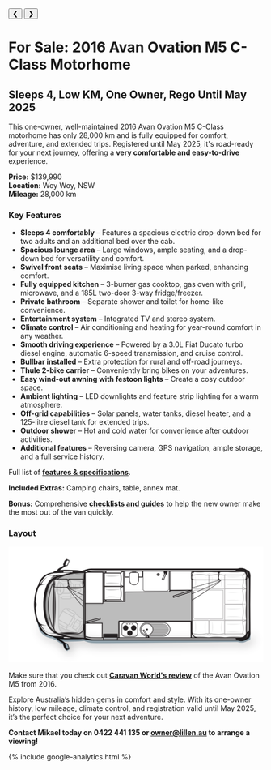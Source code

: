 
<link href="styles/custom.css" rel="stylesheet" />

<div class="carousel">
  <div class="carousel-container">
    <!-- Images will be dynamically loaded here -->
  </div>
  <button class="prev" onclick="previousImage()">&#10094;</button>
  <button class="next" onclick="nextImage()">&#10095;</button>
</div>

<div class="photo-caption" id="photo-caption"></div>

<div class="thumbnails">
  <div class="thumbnail-scroll">
    <!-- Thumbnails will be dynamically loaded here -->
  </div>
</div>

# For Sale: 2016 Avan Ovation M5 C-Class Motorhome
## Sleeps 4, Low KM, One Owner, Rego Until May 2025

This one-owner, well-maintained 2016 Avan Ovation M5 C-Class motorhome has only 28,000 km and is fully equipped for comfort, adventure, and extended trips. Registered until May 2025, it's road-ready for your next journey, offering a **very comfortable and easy-to-drive** experience.

**Price:** $139,990  
**Location:** Woy Woy, NSW  
**Mileage:** 28,000 km  

### Key Features

- **Sleeps 4 comfortably** – Features a spacious electric drop-down bed for two adults and an additional bed over the cab.
- **Spacious lounge area** – Large windows, ample seating, and a drop-down bed for versatility and comfort.
- **Swivel front seats** – Maximise living space when parked, enhancing comfort.
- **Fully equipped kitchen** – 3-burner gas cooktop, gas oven with grill, microwave, and a 185L two-door 3-way fridge/freezer.
- **Private bathroom** – Separate shower and toilet for home-like convenience.
- **Entertainment system** – Integrated TV and stereo system.
- **Climate control** – Air conditioning and heating for year-round comfort in any weather.
- **Smooth driving experience** – Powered by a 3.0L Fiat Ducato turbo diesel engine, automatic 6-speed transmission, and cruise control.
- **Bullbar installed** – Extra protection for rural and off-road journeys.
- **Thule 2-bike carrier** – Conveniently bring bikes on your adventures.
- **Easy wind-out awning with festoon lights** – Create a cosy outdoor space.
- **Ambient lighting** – LED downlights and feature strip lighting for a warm atmosphere.
- **Off-grid capabilities** – Solar panels, water tanks, diesel heater, and a 125-litre diesel tank for extended trips.
- **Outdoor shower** – Hot and cold water for convenience after outdoor activities.
- **Additional features** – Reversing camera, GPS navigation, ample storage, and a full service history.

Full list of **[features & specifications](specifications/index.md)**.

**Included Extras:** Camping chairs, table, annex mat.

**Bonus:** Comprehensive **[checklists and guides](guides/index.md)** to help the new owner make the most out of the van quickly.

### Layout

<a href="images/floorplan.png" target="_blank">
    <img src="images/floorplan.png" />
</a>

Make sure that you check out **[Caravan World's review](review/index.md)** of the Avan Ovation M5 from 2016.

Explore Australia’s hidden gems in comfort and style. With its one-owner history, low mileage, climate control, and registration valid until May 2025, it’s the perfect choice for your next adventure.

**Contact Mikael today on 0422 441 135 or [owner@lillen.au](mailto:owner@lillen.au) to arrange a viewing!**

{% include google-analytics.html %}

<script>
// JavaScript list of images
const images = [
    { src: "images/lillen.jpg", alt: "Ready for it's next adventure!" },
    { src: "images/window.jpg", alt: "Large panoramic rear window offering scenic views" },
    { src: "images/festoon-lights.jpg", alt: "Spacious awning with festoon lights, compatible with 12V & 240V" },
    { src: "images/left-side.jpg", alt: "Left side view of the motorhome exterior" },
    { src: "images/rear.jpg", alt: "Rear view with Thule bike racks attached" },
    { src: "images/entry.jpg", alt: "Entry door providing easy access to the interior" },
    { src: "images/drivers-seat.jpg", alt: "Comfortable driver's seat for long journeys" },
    { src: "images/front-table.jpg", alt: "Front table setup with swivel chairs, ideal for dining and relaxation" },
    { src: "images/front-table-travelling.jpg", alt: "Compact front table configuration while traveling" },
    { src: "images/kitchen.jpg", alt: "Fully equipped kitchen with modern amenities" },
    { src: "images/lounge-area.jpg", alt: "Comfortable lounge area with large windows for natural light" },
    { src: "images/bed.jpg", alt: "Spacious electric drop-down bed for two adults" },
    { src: "images/bunk-bed.jpg", alt: "Bunk bed over the cab for additional sleeping space" },
    { src: "images/bathroom.jpg", alt: "Well-designed bathroom with a separate shower stall" },
    { src: "images/shower.jpg", alt: "Private shower area with hot and cold water options" },
    { src: "images/odometer.jpg", alt: "Odometer showing less than 28,000 KM, reflecting low mileage" }
];

let currentIndex = 0;

// Function to create the carousel and thumbnails
function loadCarousel() {
    const carouselContainer = document.querySelector(".carousel-container");
    const thumbnailScroll = document.querySelector(".thumbnail-scroll");

    images.forEach((image, index) => {
        // Create main carousel images
        const anchor = document.createElement("a");
        anchor.href = image.src;
        anchor.target = "_blank";

        const img = document.createElement("img");
        img.src = image.src;
        img.alt = image.alt;

        anchor.appendChild(img);
        carouselContainer.appendChild(anchor);

        // Create thumbnails
        const thumb = document.createElement("img");
        thumb.src = image.src;
        thumb.alt = image.alt;
        thumb.classList.add("thumbnail");
        thumb.setAttribute("onclick", `showImage(${index})`);
        
        thumbnailScroll.appendChild(thumb);
    });

    // Show the first image and update caption
    showImage(0);
}

function showImage(index) {
    const carouselContainer = document.querySelector(".carousel-container");
    const images = carouselContainer.querySelectorAll("a");
    const caption = document.getElementById("photo-caption");
    const prevButton = document.querySelector(".prev");
    const nextButton = document.querySelector(".next");

    images.forEach((image, i) => {
        image.style.display = i === index ? "block" : "none"; // Show the current image only
    });

    // Set the height of the prev/next buttons to match the height of the active image
    const activeImage = images[index].querySelector("img");
    const activeImageHeight = activeImage.clientHeight;
    prevButton.style.height = `${activeImageHeight}px`;
    nextButton.style.height = `${activeImageHeight}px`;

    currentIndex = index;
    caption.textContent = images[index].querySelector("img").alt; // Update the footer caption
}


// Functions for navigating images
function previousImage() {
    const newIndex = (currentIndex - 1 + images.length) % images.length;
    showImage(newIndex);
}

function nextImage() {
    const newIndex = (currentIndex + 1) % images.length;
    showImage(newIndex);
}

// Initialize the carousel
document.addEventListener("DOMContentLoaded", loadCarousel);


</script>